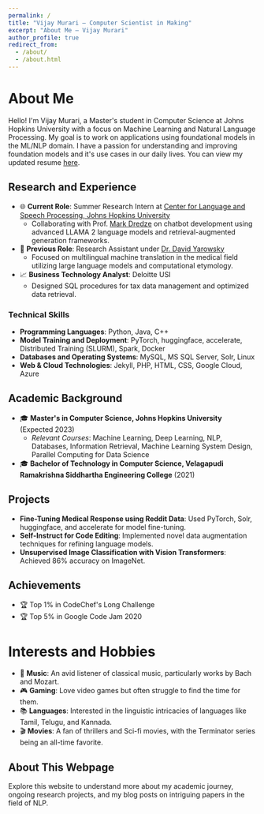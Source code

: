 ```yaml
---
permalink: /
title: "Vijay Murari – Computer Scientist in Making"
excerpt: "About Me – Vijay Murari"
author_profile: true
redirect_from: 
  - /about/
  - /about.html
---
```


# About Me

Hello! I'm Vijay Murari, a Master's student in Computer Science at Johns Hopkins University with a focus on Machine Learning and Natural Language Processing. My goal is to work on applications using foundational models in the ML/NLP domain. I have a passion for understanding and improving foundation models and it's use cases in our daily lives. You can view my updated resume [here](/files/VijayMurariTiyyalaML.pdf).

## Research and Experience

- 🌐 **Current Role**: Summer Research Intern at [Center for Language and Speech Processing, Johns Hopkins University](https://www.clsp.jhu.edu/)
  - Collaborating with Prof. [Mark Dredze](https://www.cs.jhu.edu/~mdredze/) on chatbot development using advanced LLAMA 2 language models and retrieval-augmented generation frameworks.
- 🤖 **Previous Role**: Research Assistant under [Dr. David Yarowsky](https://www.cs.jhu.edu/~yarowsky/)
  - Focused on multilingual machine translation in the medical field utilizing large language models and computational etymology.
- 📈 **Business Technology Analyst**: Deloitte USI
  - Designed SQL procedures for tax data management and optimized data retrieval.

### Technical Skills

- **Programming Languages**: Python, Java, C++
- **Model Training and Deployment**: PyTorch, huggingface, accelerate, Distributed Training (SLURM), Spark, Docker
- **Databases and Operating Systems**: MySQL, MS SQL Server, Solr, Linux
- **Web & Cloud Technologies**: Jekyll, PHP, HTML, CSS, Google Cloud, Azure

## Academic Background

- 🎓 **Master's in Computer Science, Johns Hopkins University** (Expected 2023)
  - *Relevant Courses*: Machine Learning, Deep Learning, NLP, Databases, Information Retrieval, Machine Learning System Design, Parallel Computing for Data Science
- 🎓 **Bachelor of Technology in Computer Science, Velagapudi Ramakrishna Siddhartha Engineering College** (2021)

## Projects

- **Fine-Tuning Medical Response using Reddit Data**: Used PyTorch, Solr, huggingface, and accelerate for model fine-tuning.
- **Self-Instruct for Code Editing**: Implemented novel data augmentation techniques for refining language models.
- **Unsupervised Image Classification with Vision Transformers**: Achieved 86% accuracy on ImageNet.

## Achievements

- 🏆 Top 1% in CodeChef's Long Challenge
- 🏆 Top 5% in Google Code Jam 2020

# Interests and Hobbies

- 🎵 **Music**: An avid listener of classical music, particularly works by Bach and Mozart.
- 🎮 **Gaming**: Love video games but often struggle to find the time for them.
- 📚 **Languages**: Interested in the linguistic intricacies of languages like Tamil, Telugu, and Kannada.
- 🎬 **Movies**: A fan of thrillers and Sci-fi movies, with the Terminator series being an all-time favorite.

## About This Webpage

Explore this website to understand more about my academic journey, ongoing research projects, and my blog posts on intriguing papers in the field of NLP.
